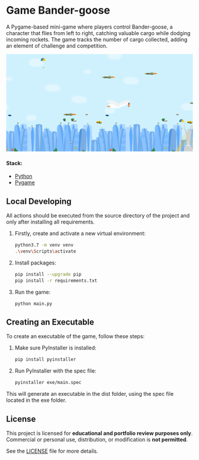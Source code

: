 # Game Bander-goose

A Pygame-based mini-game where players control Bander-goose, a character that flies from left to right, catching valuable cargo while dodging incoming rockets. The game tracks the number of cargo collected, adding an element of challenge and competition.

![Game Preview](gameplay.gif)

#### Stack:

- [Python](https://www.python.org/downloads/)
- [Pygame](https://www.pygame.org/)

## Local Developing

All actions should be executed from the source directory of the project and only after installing all requirements.

1. Firstly, create and activate a new virtual environment:
   ```bash
   python3.7 -m venv venv
   .\venv\Scripts\activate
   ```
   
2. Install packages:
   ```bash
   pip install --upgrade pip
   pip install -r requirements.txt
   ```
   
3. Run the game:
   ```bash
   python main.py 
   ```

## Creating an Executable

To create an executable of the game, follow these steps:

1. Make sure PyInstaller is installed:
   ```bash
   pip install pyinstaller
   ```

2. Run PyInstaller with the spec file:
   ```bash
   pyinstaller exe/main.spec
   ```

This will generate an executable in the dist folder, using the spec file located in the exe folder.

## License

This project is licensed for **educational and portfolio review purposes only**.  
Commercial or personal use, distribution, or modification is **not permitted**.

See the [LICENSE](./LICENSE) file for more details.